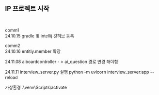 <h2> IP 프로젝트 시작 </h2>
<br>

comm1 <br>
24.10.15 gradle 및 intellij 깃허브 등록

comm2 <br>
24.10.16 entitiy.member 확장

24.11.08
aiboardcontroller - > ai_question 경로 변경 해야함

24.11.11
interview_server.py 실행 
python -m uvicorn interview_server:app --reload

가상환경
.\venv\Scripts\activate